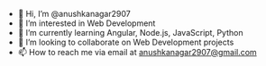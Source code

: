 - 👋 Hi, I’m @anushkanagar2907
- 👀 I’m interested in Web Development
- 🌱 I’m currently learning Angular, Node.js, JavaScript, Python
- 💞️ I’m looking to collaborate on Web Development projects
- 📫 How to reach me via email at anushkanagar2907@gmail.com

<!---
anushkanagar2907/anushkanagar2907 is a ✨ special ✨ repository because its `README.md` (this file) appears on your GitHub profile.
You can click the Preview link to take a look at your changes.
--->
